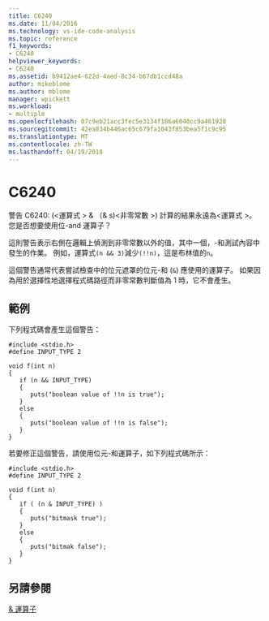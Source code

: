 ```yaml
---
title: C6240
ms.date: 11/04/2016
ms.technology: vs-ide-code-analysis
ms.topic: reference
f1_keywords:
- C6240
helpviewer_keywords:
- C6240
ms.assetid: b9412ae4-622d-4aed-8c34-b67db1ccd48a
author: mikeblome
ms.author: mblome
manager: wpickett
ms.workload:
- multiple
ms.openlocfilehash: 07c9eb21acc3fec5e3134f186a6040cc9a461928
ms.sourcegitcommit: 42ea834b446ac65c679fa1043f853bea5f1c9c95
ms.translationtype: MT
ms.contentlocale: zh-TW
ms.lasthandoff: 04/19/2018
---
```

# <a name="c6240"></a>C6240
警告 C6240: (\<運算式 > & （& s)\<非零常數 >) 計算的結果永遠為\<運算式 >。 您是否想要使用位-and 運算子？

 這則警告表示右側在邏輯上偵測到非零常數以外的值，其中一個，-和測試內容中發生的作業。 例如，運算式`(n && 3)`減少`(!!n)`，這是布林值的`n`。

 這個警告通常代表嘗試檢查中的位元遮罩的位元-和 (`&`) 應使用的運算子。 如果因為用於選擇性地選擇程式碼路徑而非零常數判斷值為 1 時，它不會產生。

## <a name="example"></a>範例
 下列程式碼會產生這個警告：

```
#include <stdio.h>
#define INPUT_TYPE 2

void f(int n)
{
   if (n && INPUT_TYPE)
   {
      puts("boolean value of !!n is true");
   }
   else
   {
      puts("boolean value of !!n is false");
   }
}

```

 若要修正這個警告，請使用位元-和運算子，如下列程式碼所示：

```
#include <stdio.h>
#define INPUT_TYPE 2

void f(int n)
{
   if ( (n & INPUT_TYPE) )
   {
      puts("bitmask true");
   }
   else
   {
      puts("bitmak false");
   }
}
```

## <a name="see-also"></a>另請參閱
 [& 運算子](/dotnet/csharp/language-reference/operators/and-operator)